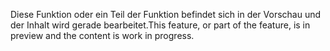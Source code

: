 <span data-ttu-id="4a8af-101">Diese Funktion oder ein Teil der Funktion befindet sich in der Vorschau und der Inhalt wird gerade bearbeitet.</span><span class="sxs-lookup"><span data-stu-id="4a8af-101">This feature, or part of the feature, is in preview and the content is work in progress.</span></span>
